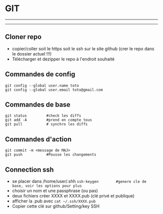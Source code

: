 # GIT
___
___
## Cloner repo
- copier/coller soit le https soit le ssh sur le site github (crer le repo dans le dossier actuel !!!)
- Télécharger et dezipper le repo à l'endroit souhaité

## Commandes de config

    git config --global user.name toto
    git config --global user.email toto@gmail.com

## Commandes de base
    git status	       #check les diffs
    git add -A	       #prend en compte tous
    git pull		   # synchro les diffs

## Commandes d'action
    git commit -m <message de MAJ>
    git push 		   #Pousse les changements


## Connection ssh

- se placer dans /home/user/.shh
`ssh-keygen        #genere cle de base, voir les options pour plus`
- choisir un nom et une passphrase (ou pas)
- deux fichiers créer XXXX et XXXX.pub (clé privé et publique)
- afficher la .pub avec `cat ~/.ssh/XXXX.pub`
- Copier cette clé sur github/Setting/key SSH

